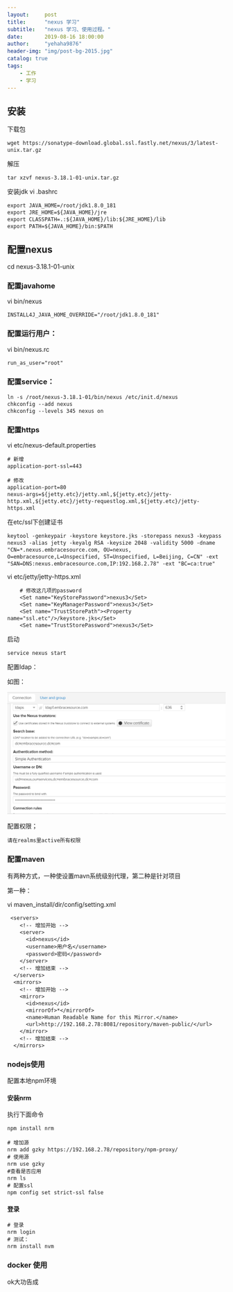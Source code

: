 ```yaml
---
layout:     post
title:      "nexus 学习"
subtitle:   "nexus 学习、使用过程。"
date:       2019-08-16 18:00:00
author:     "yehaha9876"
header-img: "img/post-bg-2015.jpg"
catalog: true
tags:
    - 工作
    - 学习
---
```



## 安装
下载包
```
wget https://sonatype-download.global.ssl.fastly.net/nexus/3/latest-unix.tar.gz
```

解压
```
tar xzvf nexus-3.18.1-01-unix.tar.gz
```

安装jdk
vi .bashrc
```
export JAVA_HOME=/root/jdk1.8.0_181
export JRE_HOME=${JAVA_HOME}/jre
export CLASSPATH=.:${JAVA_HOME}/lib:${JRE_HOME}/lib
export PATH=${JAVA_HOME}/bin:$PATH
```

## 配置nexus
cd nexus-3.18.1-01-unix

### 配置javahome
vi bin/nexus
```
INSTALL4J_JAVA_HOME_OVERRIDE="/root/jdk1.8.0_181"
```

### 配置运行用户：
vi bin/nexus.rc
```
run_as_user="root"
```

### 配置service：
```
ln -s /root/nexus-3.18.1-01/bin/nexus /etc/init.d/nexus
chkconfig --add nexus
chkconfig --levels 345 nexus on
```

### 配置https
vi etc/nexus-default.properties
```
# 新增
application-port-ssl=443  

# 修改
application-port=80
nexus-args=${jetty.etc}/jetty.xml,${jetty.etc}/jetty-http.xml,${jetty.etc}/jetty-requestlog.xml,${jetty.etc}/jetty-https.xml
```

在etc/ssl下创建证书
```
keytool -genkeypair -keystore keystore.jks -storepass nexus3 -keypass nexus3 -alias jetty -keyalg RSA -keysize 2048 -validity 5000 -dname "CN=*.nexus.embracesource.com, OU=nexus, O=embracesource,L=Unspecified, ST=Unspecified, L=Beijing, C=CN" -ext "SAN=DNS:nexus.embracesource.com,IP:192.168.2.78" -ext "BC=ca:true"
```

vi etc/jetty/jetty-https.xml
```  
    # 修改这几项的password
    <Set name="KeyStorePassword">nexus3</Set>
    <Set name="KeyManagerPassword">nexus3</Set>
    <Set name="TrustStorePath"><Property name="ssl.etc"/>/keystore.jks</Set>
    <Set name="TrustStorePassword">nexus3</Set>

```

启动
```
service nexus start
```

配置ldap：

如图：

![work_nexus3_ldap](/_posts/images/work_nexus3_ldap.png)


配置权限；
```
请在realms里active所有权限
```

### 配置maven
有两种方式，一种使设置mavn系统级别代理，第二种是针对项目


第一种：

vi maven_install/dir/config/setting.xml 
```
 <servers>
    <!-- 增加开始 -->
    <server>
      <id>nexus</id>
      <username>用户名</username>
      <password>密码</password>
    </server>
    <!-- 增加结束 -->
  </servers>
  <mirrors>
    <!-- 增加开始 -->
  	<mirror>
      <id>nexus</id>
      <mirrorOf>*</mirrorOf>
      <name>Human Readable Name for this Mirror.</name>
      <url>http://192.168.2.78:8081/repository/maven-public/</url>
    </mirror>
    <!-- 增加结束 -->
  </mirrors>
```

### nodejs使用
配置本地npm环境

####  安装nrm
执行下面命令
```
npm install nrm

# 增加源
nrm add gzky https://192.168.2.78/repository/npm-proxy/
# 使用源
nrm use gzky
#查看是否应用
nrm ls
# 配置ssl
npm config set strict-ssl false
```
####  登录
```
# 登录
nrm login 
# 测试：
nrm install nvm
```

### docker 使用



ok大功告成
